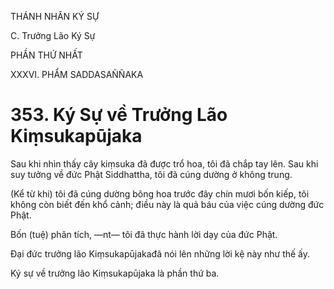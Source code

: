 THÁNH NHÂN KÝ SỰ

C. Trưởng Lão Ký Sự

PHẦN THỨ NHẤT

XXXVI. PHẨM SADDASAÑÑAKA

# 353. Ký Sự về Trưởng Lão Kiṃsukapūjaka

Sau khi nhìn thấy cây kiṃsuka đã được trổ hoa, tôi đã chắp tay lên. Sau khi suy tưởng về đức Phật Siddhattha, tôi đã cúng dường ở không trung.

(Kể từ khi) tôi đã cúng dường bông hoa trước đây chín mươi bốn kiếp, tôi không còn biết đến khổ cảnh; điều này là quả báu của việc cúng dường đức Phật.

Bốn (tuệ) phân tích, ―nt― tôi đã thực hành lời dạy của đức Phật.

Đại đức trưởng lão Kiṃsukapūjakađã nói lên những lời kệ này như thế ấy.

Ký sự về trưởng lão Kiṃsukapūjaka là phần thứ ba.
